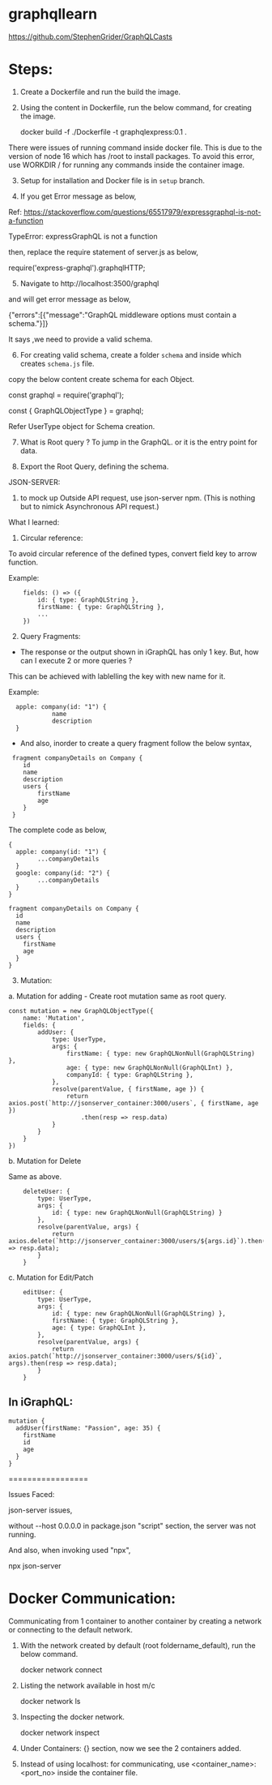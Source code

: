# graphqllearn

https://github.com/StephenGrider/GraphQLCasts

Steps:
=====

1. Create a Dockerfile and run the build the image.
2. Using the content in Dockerfile, run the below command, for creating the image.

    docker build -f ./Dockerfile -t graphqlexpress:0.1 .

There were issues of running command inside docker file. This is due to the version of node 16 which has /root to install
packages. To avoid this error, use WORKDIR /<folder> for running any commands inside the container image.

3. Setup for installation and Docker file is in ```setup``` branch.

4. If you get Error message as below,

Ref: https://stackoverflow.com/questions/65517979/expressgraphql-is-not-a-function

TypeError: expressGraphQL is not a function

then, replace the require statement of server.js as below,

require('express-graphql').graphqlHTTP;

5. Navigate to http://localhost:3500/graphql

and will get error message as below,

{"errors":[{"message":"GraphQL middleware options must contain a schema."}]}

It says ,we need to provide a valid schema.

6. For creating valid schema, create a folder ```schema``` and inside which creates ```schema.js``` file.

copy the below content create schema for each Object.

const graphql = require('graphql');

const { GraphQLObjectType } = graphql; 

Refer UserType object for Schema creation.


7. What is Root query ? To jump in the GraphQL. or it is the entry point for data.

8. Export the Root Query, defining the schema.

JSON-SERVER:

1. to mock up Outside API request, use json-server npm. (This is nothing but to nimick Asynchronous API request.)

What I learned:

1. Circular reference:

To avoid circular reference of the defined types, convert field key to arrow function.

Example:
```
    fields: () => ({
        id: { type: GraphQLString },
        firstName: { type: GraphQLString },
        ...
    })
```

2. Query Fragments:

- The response or the output shown in iGraphQL has only 1 key. But, how can I execute 2 or more queries ?

This can be achieved with lablelling the key with new name for it.

Example: 

```
  apple: company(id: "1") {
		    name
            description
  }
```

 - And also, inorder to create a query fragment follow the below syntax,
```
 fragment companyDetails on Company {
    id
    name
    description
    users {
        firstName
        age
    }
 }
```

The complete code as below,

```
{
  apple: company(id: "1") {
		...companyDetails
  }
  google: company(id: "2") {
		...companyDetails
  }
}

fragment companyDetails on Company {
  id
  name
  description
  users {
    firstName
    age
  }
}
```

3. Mutation:

a. Mutation for adding - Create root mutation same as root query. 

```
const mutation = new GraphQLObjectType({
    name: 'Mutation',
    fields: {
        addUser: {
            type: UserType,
            args: {
                firstName: { type: new GraphQLNonNull(GraphQLString) },
                age: { type: new GraphQLNonNull(GraphQLInt) },
                companyId: { type: GraphQLString },
            },
            resolve(parentValue, { firstName, age }) {
                return axios.post(`http://jsonserver_container:3000/users`, { firstName, age })
                    .then(resp => resp.data)
            }
        }
    }
})
```

b. Mutation for Delete

Same as above.

```
    deleteUser: {
        type: UserType,
        args: {
            id: { type: new GraphQLNonNull(GraphQLString) }
        },
        resolve(parentValue, args) {
            return axios.delete(`http://jsonserver_container:3000/users/${args.id}`).then(resp => resp.data);
        }
    }
```

c. Mutation for Edit/Patch

```
    editUser: {
        type: UserType,
        args: {
            id: { type: new GraphQLNonNull(GraphQLString) },
            firstName: { type: GraphQLString },
            age: { type: GraphQLInt },
        },
        resolve(parentValue, args) {
            return axios.patch(`http://jsonserver_container:3000/users/${id}`, args).then(resp => resp.data);
        }
    }
```


In iGraphQL:
-----------
```
mutation {
  addUser(firstName: "Passion", age: 35) {
    firstName
    id
    age
  }
}
```







=================

Issues Faced:

json-server issues,

without --host 0.0.0.0 in package.json "script" section, the server was not running.

And also, when invoking used "npx",

npx json-server



Docker Communication:
=====================

Communicating from 1 container to another container by creating a network or connecting to the default network.

1. With the network created by default (root foldername_default), run the below command. 

    docker network connect <network-name> <container-name>

2. Listing the network available in host m/c

    docker network ls

3. Inspecting the docker network.

    docker network inspect <network-name>

4. Under Containers: {} section, now we see the 2 containers added.

5. Instead of using localhost:<port> for communicating, use <container_name>:<port_no> inside the container file.

